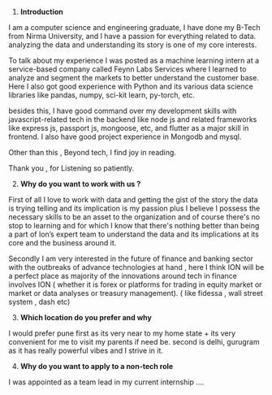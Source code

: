 
1. **Introduction** 

I am a computer science and engineering graduate, I have done my B-Tech from Nirma University, and I have a passion for everything related to data. analyzing the data and understanding its story is one of my core interests. 

To talk about my experience I was posted as a machine learning intern at a service-based company called Feynn Labs Services where I learned to analyze and segment the markets to better understand the customer base. Here I also got good experience with Python and its various data science libraries like pandas, numpy, sci-kit learn, py-torch, etc.

besides this, I have good command over my development skills with javascript-related tech in the backend like node js and related frameworks like express js, passport js, mongoose, etc, and flutter as a major skill in frontend. I also have good project experience in Mongodb and mysql.

Other than this , Beyond tech, I find joy in reading.

Thank you , for Listening so patiently.

2. **Why do you want to work with us ?** 

First of all I love to work with data and getting the gist of the story the data is trying telling and its implication is my passion plus  I believe I possess the necessary skills to be an asset to the organization and of course there's no stop to learning and for which I know that there's nothing better than being a part of Ion’s expert team to understand the data and its implications at its core and the business around it.

Secondly I am very interested in the future of finance and banking sector with the outbreaks of advance technologies at hand , here I think ION will be a perfect place as majority of the innovations around tech in finance involves ION ( whether it is forex or platforms for trading in equity market or market or data analyses or treasury management). ( like fidessa , wall street system , dash etc)

3. **Which location do you prefer and why**

I would prefer pune first as its very near to my home state + its very convenient for me to visit my parents if need be. second is delhi, gurugram as it has really powerful vibes and I strive in it.

4. **Why do you want to apply to a non-tech role** 

I was appointed as a team lead in my current internship ....

